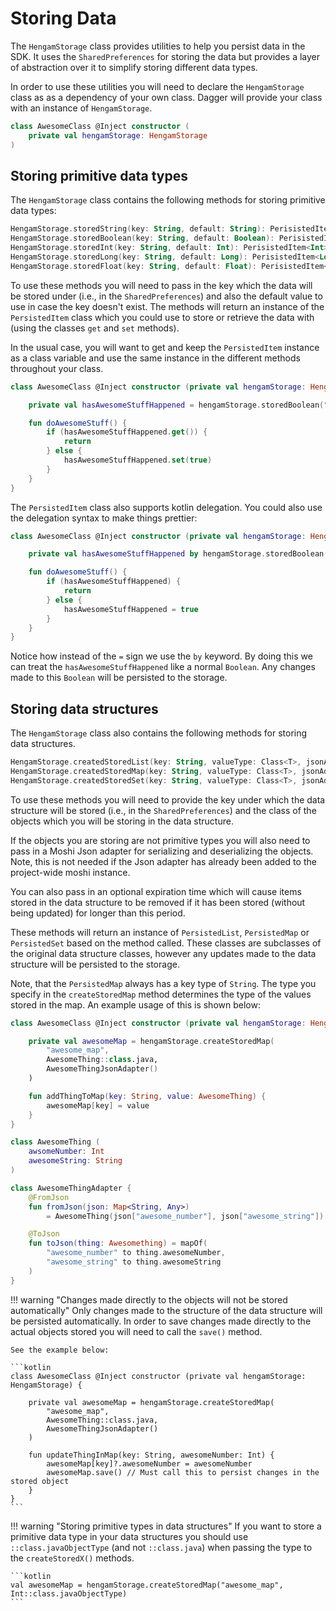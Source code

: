 # Storing Data

The `HengamStorage` class provides utilities to help you persist data in the SDK. It uses
the `SharedPreferences` for storing the data but provides a layer of abstraction over it to
simplify storing different data types.


In order to use these utilities you will need to declare the `HengamStorage` class as as a dependency 
of your own class. Dagger will provide your class with an instance of `HengamStorage`.

```kotlin
class AwesomeClass @Inject constructor (
    private val hengamStorage: HengamStorage
)
```

## Storing primitive data types

The `HengamStorage` class contains the following methods for storing primitive data types:

```kotlin
HengamStorage.storedString(key: String, default: String): PerisistedItem<String>
HengamStorage.storedBoolean(key: String, default: Boolean): PerisistedItem<Boolean>
HengamStorage.storedInt(key: String, default: Int): PerisistedItem<Int>
HengamStorage.storedLong(key: String, default: Long): PerisistedItem<Long>
HengamStorage.storedFloat(key: String, default: Float): PerisistedItem<Float>
```

To use these methods you will need to pass in the key which the data will be stored under (i.e., in the `SharedPreferences`) 
and also the default value to use in case the key doesn't exist. The methods will return an instance of the 
`PersistedItem` class which you could use to store or retrieve the data with (using the classes `get` and `set` methods).

In the usual case, you will want to get and keep the `PersistedItem` instance as a class variable and use the same instance
in the different methods throughout your class.

```kotlin
class AwesomeClass @Inject constructor (private val hengamStorage: HengamStorage) {

    private val hasAwesomeStuffHappened = hengamStorage.storedBoolean("has_awesome_stuff_happened", false)

    fun doAwesomeStuff() {
        if (hasAwesomeStuffHappened.get()) {
            return
        } else {
            hasAwesomeStuffHappened.set(true)
        }        
    }
}
```

The `PersistedItem` class also supports kotlin delegation. You could also use the delegation syntax 
to make things prettier:

```kotlin
class AwesomeClass @Inject constructor (private val hengamStorage: HengamStorage) {

    private val hasAwesomeStuffHappened by hengamStorage.storedBoolean("has_awesome_stuff_happened", false)

    fun doAwesomeStuff() {
        if (hasAwesomeStuffHappened) {
            return
        } else {
            hasAwesomeStuffHappened = true
        }        
    }
}
```

Notice how instead of the `=` sign we use the `by` keyword. By doing this we can treat the `hasAwesomeStuffHappened`
like a normal `Boolean`. Any changes made to this `Boolean` will be persisted to the storage.

## Storing data structures

The `HengamStorage` class also contains the following methods for storing data structures.

```kotlin
HengamStorage.createdStoredList(key: String, valueType: Class<T>, jsonAdapter: Any? = null, expirationTime: Time? = null): PersistedList<T>
HengamStorage.createdStoredMap(key: String, valueType: Class<T>, jsonAdapter: Any? = null, expirationTime: Time? = null): PersistedMap<T>
HengamStorage.createdStoredSet(key: String, valueType: Class<T>, jsonAdapter: Any? = null, expirationTime: Time? = null): PersistedSet<T>
```

To use these methods you will need to provide the key under which the data structure will be stored
 (i.e., in the `SharedPreferences`) and the class of the objects which you will be storing in the data structure.

If the objects you are storing are not primitive types you will also need to pass in a Moshi Json adapter for 
serializing and deserializing the objects. Note, this is not needed if the Json adapter has already been added to
the project-wide moshi instance.

You can also pass in an optional expiration time which will cause items stored in the data structure to be removed 
if it has been stored (without being updated) for longer than this period.

These methods will return an instance of `PersistedList`, `PersistedMap` or `PersistedSet` based on the method called.
These classes are subclasses of the original data structure classes, however any updates made to the data structure will 
be persisted to the storage.

Note, that the `PersistedMap` always has a key type of `String`. The type you specify in the `createStoredMap` method
determines the type of the values stored in the map. An example usage of this is shown below:

```kotlin
class AwesomeClass @Inject constructor (private val hengamStorage: HengamStorage) {

    private val awesomeMap = hengamStorage.createStoredMap(
        "awesome_map", 
        AwesomeThing::class.java,
        AwesomeThingJsonAdapter()
    )

    fun addThingToMap(key: String, value: AwesomeThing) {
        awesomeMap[key] = value 
    }
}

class AwesomeThing (
    awsomeNumber: Int
    awesomeString: String
)

class AwesomeThingAdapter {
    @FromJson
    fun fromJson(json: Map<String, Any>) 
        = AwesomeThing(json["awesome_number"], json["awesome_string"])

    @ToJson
    fun toJson(thing: Awesomething) = mapOf(
        "awesome_number" to thing.awesomeNumber,
        "awesome_string" to thing.awesomeString
    )
}
```

!!! warning "Changes made directly to the objects will not be stored automatically"
    Only changes made to the structure of the data structure will be persisted automatically.
    In order to save changes made directly to the actual objects stored you will need to call
    the `save()` method. 

    See the example below:

    ```kotlin
    class AwesomeClass @Inject constructor (private val hengamStorage: HengamStorage) {

        private val awesomeMap = hengamStorage.createStoredMap(
            "awesome_map", 
            AwesomeThing::class.java,
            AwesomeThingJsonAdapter()
        )

        fun updateThingInMap(key: String, awesomeNumber: Int) {
            awesomeMap[key]?.awesomeNumber = awesomeNumber
            awesomeMap.save() // Must call this to persist changes in the stored object
        }
    }
    ```

!!! warning "Storing primitive types in data structures"
    If you want to store a primitive data type in your data structures you should use `::class.javaObjectType` 
    (and not `::class.java`) when passing the type to the `createStoredX()` methods.

    ```kotlin
    val awesomeMap = hengamStorage.createStoredMap("awesome_map", Int::class.javaObjectType)
    ```
